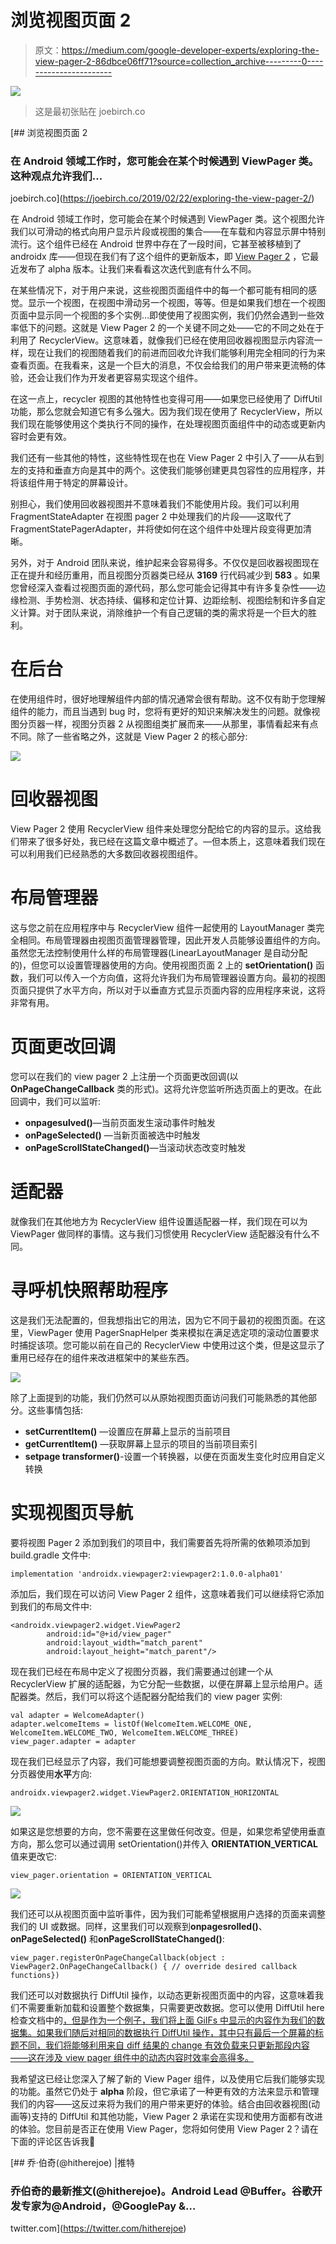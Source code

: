 # 浏览视图页面 2

> 原文：<https://medium.com/google-developer-experts/exploring-the-view-pager-2-86dbce06ff71?source=collection_archive---------0----------------------->

![](img/0ad85138585d90d0abf180a3ecd50ff1.png)

> 这是最初张贴在 joebirch.co

[](https://joebirch.co/2019/02/22/exploring-the-view-pager-2/) [## 浏览视图页面 2

### 在 Android 领域工作时，您可能会在某个时候遇到 ViewPager 类。这种观点允许我们…

joebirch.co](https://joebirch.co/2019/02/22/exploring-the-view-pager-2/) 

在 Android 领域工作时，您可能会在某个时候遇到 ViewPager 类。这个视图允许我们以可滑动的格式向用户显示片段或视图的集合——在车载和内容显示屏中特别流行。这个组件已经在 Android 世界中存在了一段时间，它甚至被移植到了 androidx 库——但现在我们有了这个组件的更新版本，即 [View Pager 2](https://developer.android.com/jetpack/androidx/releases/viewpager2#1.0.0-alpha01) ，它最近发布了 alpha 版本。让我们来看看这次迭代到底有什么不同。

在某些情况下，对于用户来说，这些视图页面组件中的每一个都可能有相同的感觉。显示一个视图，在视图中滑动另一个视图，等等。但是如果我们想在一个视图页面中显示同一个视图的多个实例…即使使用了视图实例，我们仍然会遇到一些效率低下的问题。这就是 View Pager 2 的一个关键不同之处——它的不同之处在于利用了 RecyclerView。这意味着，就像我们已经在使用回收器视图显示内容流一样，现在让我们的视图随着我们的前进而回收允许我们能够利用完全相同的行为来查看页面。在我看来，这是一个巨大的消息，不仅会给我们的用户带来更流畅的体验，还会让我们作为开发者更容易实现这个组件。

在这一点上，recycler 视图的其他特性也变得可用——如果您已经使用了 DiffUtil 功能，那么您就会知道它有多么强大。因为我们现在使用了 RecyclerView，所以我们现在能够使用这个类执行不同的操作，在处理视图页面组件中的动态或更新内容时会更有效。

我们还有一些其他的特性，这些特性现在也在 View Pager 2 中引入了——从右到左的支持和垂直方向是其中的两个。这使我们能够创建更具包容性的应用程序，并将该组件用于特定的屏幕设计。

别担心，我们使用回收器视图并不意味着我们不能使用片段。我们可以利用 FragmentStateAdapter 在视图 pager 2 中处理我们的片段——这取代了 FragmentStatePagerAdapter，并将使如何在这个组件中处理片段变得更加清晰。

另外，对于 Android 团队来说，维护起来会容易得多。不仅仅是回收器视图现在正在提升和经历重用，而且视图分页器类已经从 **3169** 行代码减少到 **583** 。如果您曾经深入查看过视图页面的源代码，那么您可能会记得其中有许多复杂性——边缘检测、手势检测、状态持续、偏移和定位计算、边距绘制、视图绘制和许多自定义计算。对于团队来说，消除维护一个有自己逻辑的类的需求将是一个巨大的胜利。

# 在后台

在使用组件时，很好地理解组件内部的情况通常会很有帮助。这不仅有助于您理解组件的能力，而且当遇到 bug 时，您将有更好的知识来解决发生的问题。就像视图分页器一样，视图分页器 2 从视图组类扩展而来——从那里，事情看起来有点不同。除了一些省略之外，这就是 View Pager 2 的核心部分:

![](img/ec3d13805fd551c6301eae77956ed579.png)

# 回收器视图

View Pager 2 使用 RecyclerView 组件来处理您分配给它的内容的显示。这给我们带来了很多好处，我已经在这篇文章中概述了。—但本质上，这意味着我们现在可以利用我们已经熟悉的大多数回收器视图组件。

# 布局管理器

这与您之前在应用程序中与 RecyclerView 组件一起使用的 LayoutManager 类完全相同。布局管理器由视图页面管理器管理，因此开发人员能够设置组件的方向。虽然您无法控制使用什么样的布局管理器(LinearLayoutManager 是自动分配的)，但您可以设置管理器使用的方向。使用视图页面 2 上的 **setOrientation()** 函数，我们可以传入一个方向值，这将允许我们为布局管理器设置方向。最初的视图页面只提供了水平方向，所以对于以垂直方式显示页面内容的应用程序来说，这将非常有用。

# 页面更改回调

您可以在我们的 view pager 2 上注册一个页面更改回调(以 **OnPageChangeCallback** 类的形式)。这将允许您监听所选页面上的更改。在此回调中，我们可以监听:

*   **onpagesulved()**—当前页面发生滚动事件时触发
*   **onPageSelected()** —当新页面被选中时触发
*   **onPageScrollStateChanged()**—当滚动状态改变时触发

# 适配器

就像我们在其他地方为 RecyclerView 组件设置适配器一样，我们现在可以为 ViewPager 做同样的事情。这与我们习惯使用 RecyclerView 适配器没有什么不同。

# 寻呼机快照帮助程序

这是我们无法配置的，但我想指出它的用法，因为它不同于最初的视图页面。在这里，ViewPager 使用 PagerSnapHelper 类来模拟在满足选定项的滚动位置要求时捕捉该项。您可能以前在自己的 RecyclerView 中使用过这个类，但是这显示了重用已经存在的组件来改进框架中的某些东西。

![](img/024fa9f628f25c788ec3347c22204804.png)

除了上面提到的功能，我们仍然可以从原始视图页面访问我们可能熟悉的其他部分。这些事情包括:

*   **setCurrentItem()** —设置应在屏幕上显示的当前项目
*   **getCurrentItem()** —获取屏幕上显示的项目的当前项目索引
*   **setpage transformer()**-设置一个转换器，以便在页面发生变化时应用自定义转换

# 实现视图页导航

要将视图 Pager 2 添加到我们的项目中，我们需要首先将所需的依赖项添加到 build.gradle 文件中:

```
implementation 'androidx.viewpager2:viewpager2:1.0.0-alpha01'
```

添加后，我们现在可以访问 View Pager 2 组件，这意味着我们可以继续将它添加到我们的布局文件中:

```
<androidx.viewpager2.widget.ViewPager2
        android:id="@+id/view_pager"
        android:layout_width="match_parent"
        android:layout_height="match_parent"/>
```

现在我们已经在布局中定义了视图分页器，我们需要通过创建一个从 RecyclerView 扩展的适配器，为它分配一些数据，以便在屏幕上显示给用户。适配器类。然后，我们可以将这个适配器分配给我们的 view pager 实例:

```
val adapter = WelcomeAdapter()
adapter.welcomeItems = listOf(WelcomeItem.WELCOME_ONE, WelcomeItem.WELCOME_TWO, WelcomeItem.WELCOME_THREE)
view_pager.adapter = adapter
```

现在我们已经显示了内容，我们可能想要调整视图页面的方向。默认情况下，视图分页器使用**水平**方向:

```
androidx.viewpager2.widget.ViewPager2.ORIENTATION_HORIZONTAL
```

![](img/d5e58e9639a852bdfa684f64574c3437.png)

如果这是您想要的方向，您不需要在这里做任何改变。但是，如果您希望使用垂直方向，那么您可以通过调用 setOrientation()并传入 **ORIENTATION_VERTICAL** 值来更改它:

```
view_pager.orientation = ORIENTATION_VERTICAL
```

![](img/1889f8f490f4899edb0bce4b67166dd6.png)

我们还可以从视图页面中监听事件，因为我们可能希望根据用户选择的页面来调整我们的 UI 或数据。同样，这里我们可以观察到**onpagesrolled()**、 **onPageSelected()** 和**onPageScrollStateChanged()**:

```
view_pager.registerOnPageChangeCallback(object : ViewPager2.OnPageChangeCallback() { // override desired callback functions})
```

我们还可以对数据执行 DiffUtil 操作，以动态更新视图页面中的内容，这意味着我们不需要重新加载和设置整个数据集，只需要更改数据。您可以使用 DiffUtil here 检查文档中的[，但是作为一个例子，我们将上面 GiIFs 中显示的内容作为我们的数据集。如果我们随后对相同的数据执行 DiffUtil 操作，其中只有最后一个屏幕的标题不同，我们将能够利用来自 diff 结果的 change 有效负载来只更新那段内容——这在涉及 view pager 组件中的动态内容时效率会高得多。](https://developer.android.com/reference/android/support/v7/util/DiffUtil)

我希望这已经让您深入了解了新的 View Pager 组件，以及使用它后我们能够实现的功能。虽然它仍处于 **alpha** 阶段，但它承诺了一种更有效的方法来显示和管理我们的内容——这反过来将为我们的用户带来更好的体验。结合由回收器视图(动画等)支持的 DiffUtil 和其他功能，View Pager 2 承诺在实现和使用方面都有改进的体验。您目前是否正在使用 View Pager，您将如何使用 View Pager 2？请在下面的评论区告诉我🙌

[](https://twitter.com/hitherejoe) [## 乔·伯奇(@hitherejoe) |推特

### 乔伯奇的最新推文(@hitherejoe)。Android Lead @Buffer。谷歌开发专家为@Android，@GooglePay &…

twitter.com](https://twitter.com/hitherejoe)
